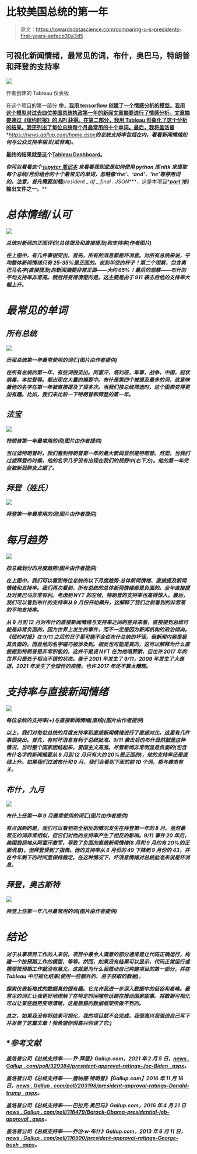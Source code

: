 # 比较美国总统的第一年

> 原文：<https://towardsdatascience.com/comparing-u-s-presidents-first-years-eefecb30a3d5>

## 可视化新闻情绪，最常见的词，布什，奥巴马，特朗普和拜登的支持率

![](img/c73854e3032c11dde1a3f457b4981bd9.png)

作者创建的 Tableau 仪表板

在这个项目的第一部分 [**中，我用 tensorflow 创建了一个情感分析的模型。我用这个模型对过去四位美国总统执政第一年的新闻文章摘要进行了情感分析。文章摘要通过《纽约时报》的 API 获得。**在第二部分，我用 Tableau 形象化了这个分析的结果。我还列出了每位总统每个月最常用的十个单词。最后，我将盖洛普****](/nyt-sentiment-analysis-with-tensorflow-7156d77e385e)**<https://news.gallup.com/home.aspx>*****的总统支持率包括在内，看看新闻情绪如何与公众支持率相关(或背离)。******

**最终的结果就是这个[**Tableau Dashboard**](https://public.tableau.com/app/profile/anne.bode/viz/NYTSentimentTableau/PresidentialSentimentandApproval#1)。**

***你可以看看这个* [***jupyter 笔记本***](https://jovian.ai/abode118/most-common-words) *来看看我到底是如何使用 python 库 nltk 来提取每个总统/月份组合的十个最常见的单词，忽略像‘the’、‘and’、‘he’等停用词的。注意，首先需要加载****president _ df _ final . JSON****，这是本项目*[***part 1***](/nyt-sentiment-analysis-with-tensorflow-7156d77e385e)**的输出文件之一。****

# ***总体情绪/认可***

***![](img/bf5c148a6f601e58e64a3a46866b383a.png)***

***总统对新闻的正面评价(总体提及和直接提及)和支持率(作者图片)***

***在上图中，有几件事很突出。首先，所有的消息都是坏消息。对所有总统来说，平均整体新闻情绪只有 25-35%是正面的。说到半空的杯子！第二个观察，包含奥巴马名字(直接提及)的新闻摘要非常正面——大约 65%！最后的观察——布什的平均支持率非常高。稍后将变得清楚的是，这主要是由于 911 袭击后他的支持率大幅上升。***

# ***最常见的单词***

## ***所有总统***

***![](img/e01279f37c134cc639de3b56d15c8b08.png)***

***历届总统第一年最常使用的词汇(图片由作者提供)***

***在所有总统的第一年，有些词很突出。阿富汗，塔利班，军事，战争，中国，冠状病毒，本拉登等。都出现在大量的摘要中。布什是第四个被提及最多的词，这意味着他的名字在第一年被直接提及了很多次。当我们按总统筛选时，这个图表变得更加有趣。比如，我们来比较一下特朗普和拜登的第一年。***

## ***法宝***

***![](img/4af25d0ddb3097331cbaf3d88aa2a794.png)***

***特朗普第一年最常用的词(图片由作者提供)***

***当过滤特朗普时，我们看到特朗普第一年的最大新闻显然是特朗普。然而，当我们过滤拜登的时候，他的名字几乎没有出现在我们的视野中(右下方)。他的第一年完全被新冠肺炎占据了。***

## ***拜登（姓氏）***

***![](img/2094b55bc908eb6cf32bf0b7365e93bf.png)***

***拜登第一年最常用的词(图片由作者提供)***

# ***每月趋势***

***![](img/ffff68d6398b61d48ea291f6d18b980a.png)***

***按总裁划分的月度趋势(图片由作者提供)***

***在上图中，我们可以看到每位总统的以下月度趋势:总体新闻情绪、直接提及新闻情绪和支持率。我们再次看到，所有总统的总体新闻情绪都是负面的。全年直接提及对奥巴马非常有利。考虑到 NYT 的左倾，特朗普的支持率也高得惊人。最后，我们可以看到布什的支持率从 9 月份开始飙升，这解释了我们之前看到的非常高的平均支持率。***

***从 9 月到 12 月对布什的直接新闻情绪与支持率之间的差异来看，直接提到总统可能是非常负面的，因为世界上发生的事件，而不一定是因为新闻机构的政治倾向。《纽约时报》在 9/11 之后的日子里可能不会说布什总统的坏话，但新闻内容是极其负面的，而且他的名字碰巧被涉及到。相反也可能是真的，这可以解释为什么直接提到特朗普是非常积极的。这并不是说 NYT 在为他唱赞歌，但也许 2017 年的世界只是处于相当不错的状态。鉴于 2001 年发生了 9/11，2009 年发生了大衰退，2021 年发生了全球性的疫情，也许 2017 年还不算太糟糕。***

# ***支持率与直接新闻情绪***

***![](img/dcc413e93360b1a9fb002780c11f79e8.png)***

***每位总统的支持率(+)与直接新闻情绪(直线)(图片由作者提供)***

***以上，我们对每位总统的月度支持率和直接新闻情绪进行了直接对比。这里有几件事很突出。首先，有时坏消息有利于总统批准。9/11 袭击后的布什显然就是这种情况，当时整个国家团结起来，爱国主义高涨。尽管新闻非常明显是负面的(包含布什名字的新闻摘要从 9 月到 12 月只有大约 20%是正面的)，他的支持率还是直线上升。如果我们过滤布什和 9 月，我们会看到下面的前 10 个词，都与袭击有关。***

## ***布什，九月***

***![](img/9a3266bc2a68906669769eebad852471.png)***

***布什上任第一年 9 月最常使用的词汇(图片由作者提供)***

***有点讽刺的是，我们可以看到完全相反的情况发生在拜登第一年的 8 月。虽然最常见的词非常相似，但它们对他的支持率产生了相反的影响。9/11 事件 20 年后，美国狼狈地从阿富汗撤军，导致了负面的直接新闻情绪(8 月和 9 月约有 20%的正面消息)，但拜登受到了指责。他的支持率从 8 月份的 49 下降到 9 月份的 43，并在今年剩下的时间里保持稳定。在这种情况下，坏消息情绪对总统批准来说是坏消息。***

## ***拜登，奥古斯特***

***![](img/f0e078c226e90e565d6946face3cf35f.png)***

***拜登上任第一年八月最常用的词(图片由作者提供)***

# ***结论***

***对于从事项目工作的人来说，项目中最令人满意的部分通常是让代码正确运行，构建一个按预期工作的模型，等等。然而，如果没有结果可以显示，代码正常运行或模型按预期工作就没有意义。这就是为什么我推动自己构建项目的第一部分，并在 Tableau 中可视化结果(使用一些额外的、易于获取的数据)。***

***探索仪表板格式的数据真的很有趣。它允许我进一步深入数据中的低谷和高峰。最常见的词汇让我更好地理解了在特定时间哪些话题在推动国家叙事。将数据可视化可以让某些趋势变得清晰，这是熊猫的数据框架所做不到的。***

***总之，如果我没有将结果可视化，我的项目就不会完成。我很高兴我强迫自己写下并发表了这篇文章！我希望你很高兴你读了它:)***

## ****参考文献***

***盖洛普公司《总统支持率——乔·拜登》*Gallup.com*，2021 年 2 月 5 日，[news . Gallup . com/poll/329384/president-approval-ratings-Joe-Biden . aspx](http://news.gallup.com/poll/329384/presidential-approval-ratings-joe-biden.aspx)。***

***盖洛普公司《总统支持率——唐纳德·特朗普》【Gallup.com】2016 年 11 月 16 日，[news . Gallup . com/poll/203198/president-approval-ratings-Donald-trump . aspx](http://news.gallup.com/poll/203198/presidential-approval-ratings-donald-trump.aspx)。***

***盖洛普公司《总统支持率——巴拉克·奥巴马》*Gallup.com*，2016 年 4 月 21 日[news . Gallup . com/poll/116479/Barack-Obama-presidential-job-approval . aspx](http://news.gallup.com/poll/116479/barack-obama-presidential-job-approval.aspx)。***

***盖洛普公司《总统支持率——乔治·w·布什》*Gallup.com*，2013 年 6 月 11 日，[news . Gallup . com/poll/116500/president-approval-ratings-George-bush . aspx](http://news.gallup.com/poll/116500/presidential-approval-ratings-george-bush.aspx)。***